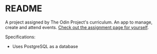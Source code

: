 # README

A project assigned by The Odin Project's curriculum. An app to manage, create and attend events. [Check out the assignment page for yourself](https://www.theodinproject.com/lessons/ruby-on-rails-private-events).

Specifications:
  * Uses PostgreSQL as a database
